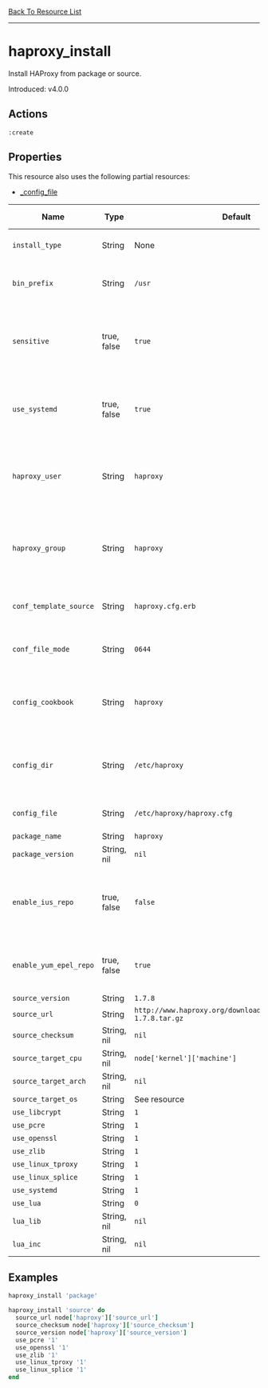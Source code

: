 [Back To Resource List](https://github.com/sous-chefs/haproxy#resources)

---

# haproxy_install

Install HAProxy from package or source.

Introduced: v4.0.0

## Actions

`:create`

## Properties

This resource also uses the following partial resources:

* [_config_file](https://github.com/sous-chefs/haproxy/tree/master/documentation/partial_config_file.md)

| Name                   | Type        | Default                                                          | Description                                                                    | Allowed Values      |
| ---------------------- | ----------- | ---------------------------------------------------------------- | ------------------------------------------------------------------------------ | ------------------- |
| `install_type`         | String      | None                                                             | Set the installation type                                                      | `package`, `source` |
| `bin_prefix`           | String      | `/usr`                                                           | Set the source compile prefix                                                  |
| `sensitive`            | true, false | `true`                                                           | Ensure that sensitive resource data is not logged by the chef-client           |
| `use_systemd`          | true, false | `true`                                                           | Evalues whether to use systemd based on the nodes init package                 |
| `haproxy_user`         | String      | `haproxy`                                                        | Similar to "uid" but uses the UID of user name `<user name>` from /etc/passwd  |
| `haproxy_group`        | String      | `haproxy`                                                        | Similar to "gid" but uses the GID of group name `<group name>` from /etc/group |
| `conf_template_source` | String      | `haproxy.cfg.erb`                                                | Source for the HAProxy config template                                         |
| `conf_file_mode`       | String      | `0644`                                                           | Defines the file mode for the config file                                      |
| `config_cookbook`      | String      | `haproxy`                                                        | Used to configure loading config from another cookbook                         |
| `config_dir`           | String      | `/etc/haproxy`                                                   | The directory where the HAProxy configuration resides                          | Valid directory     |
| `config_file`          | String      | `/etc/haproxy/haproxy.cfg`                                       | The HAProxy configuration file                                                 | Valid file name     |
| `package_name`         | String      | `haproxy`                                                        |                                                                                |
| `package_version`      | String, nil | `nil`                                                            |                                                                                |
| `enable_ius_repo`      | true, false | `false`                                                          | Enables the IUS package repo for Centos to install versions >1.5               |
| `enable_yum_epel_repo` | true, false | `true`                                                           | Enables the epel repo for RHEL based operating systems                         |
| `source_version`       | String      | `1.7.8`                                                          |                                                                                |
| `source_url`           | String      | `http://www.haproxy.org/download/1.7.8/src/haproxy-1.7.8.tar.gz` |                                                                                |
| `source_checksum`      | String, nil | `nil`                                                            |                                                                                |
| `source_target_cpu`    | String, nil | `node['kernel']['machine']`                                      |                                                                                |
| `source_target_arch`   | String, nil | `nil`                                                            |                                                                                |
| `source_target_os`     | String      | See resource                                                     |                                                                                |
| `use_libcrypt`         | String      | `1`                                                              |                                                                                | `0`, `1`            |
| `use_pcre`             | String      | `1`                                                              |                                                                                | `0`, `1`            |
| `use_openssl`          | String      | `1`                                                              |                                                                                | `0`, `1`            |
| `use_zlib`             | String      | `1`                                                              |                                                                                | `0`, `1`            |
| `use_linux_tproxy`     | String      | `1`                                                              |                                                                                | `0`, `1`            |
| `use_linux_splice`     | String      | `1`                                                              |                                                                                | `0`, `1`            |
| `use_systemd`          | String      | `1`                                                              |                                                                                | `0`, `1`            |
| `use_lua`              | String      | `0`                                                              | `0`, `1`                                                                       |
| `lua_lib`              | String, nil | `nil`                                                            |                                                                                |
| `lua_inc`              | String, nil | `nil`                                                            |                                                                                |

## Examples

```ruby
haproxy_install 'package'
```

```ruby
haproxy_install 'source' do
  source_url node['haproxy']['source_url']
  source_checksum node['haproxy']['source_checksum']
  source_version node['haproxy']['source_version']
  use_pcre '1'
  use_openssl '1'
  use_zlib '1'
  use_linux_tproxy '1'
  use_linux_splice '1'
end
```
